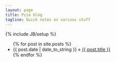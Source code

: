 ```yaml
---
layout: page
title: Pzia blog
tagline: Quick notes on various stuff
---
```

{% include JB/setup %}
    
<ul class="posts">
  {% for post in site.posts %}
    <li><span>{{ post.date | date_to_string }}</span> &raquo; <a href="{{ BASE_PATH }}{{ post.url }}">{{ post.title }}</a></li>
  {% endfor %}
</ul>

